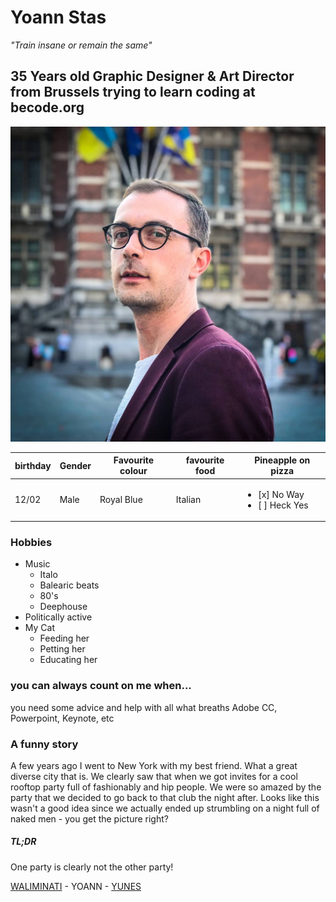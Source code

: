 # Yoann Stas
*"Train insane or remain the same"*

## 35 Years old Graphic Designer & Art Director from Brussels trying to learn coding at becode.org

![](32147504_10156394731763910_1223547044879138816_o.jpg)


| birthday | Gender| Favourite colour |favourite food | Pineapple on pizza
|---|---|---|---|---| 
| 12/02 | Male | Royal Blue |Italian |  <ul><li>[x] No Way</li><li>[ ] Heck Yes</li></ul>


### Hobbies 
* Music
  * Italo
  * Balearic beats
  * 80's
  * Deephouse
* Politically active
* My Cat 
  * Feeding her
  * Petting her
  * Educating her

### you can always count on me when...
you need some advice and help with all what breaths Adobe CC, Powerpoint, Keynote, etc

### A funny story
A few years ago I went to New York with my best friend. What a great diverse city that is. We clearly saw that when we got invites for a cool rooftop party full of fashionably and hip people. We were so amazed by the party that we decided to go back to that club the night after. Looks like this wasn't a good idea since we actually ended up strumbling on a night full of naked men - you get the picture right? 

#####  TL;DR
One party is clearly not the other party!


[WALIMINATI](https://www.google.com) - YOANN - [YUNES](https://www.google.com)
